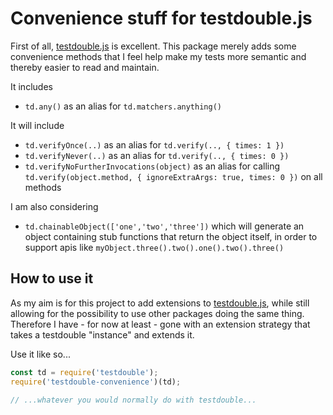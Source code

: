 Convenience stuff for testdouble.js
===================================

First of all, [testdouble.js](https://github.com/testdouble/testdouble.js) is excellent. This package merely adds some convenience methods that I feel help make my tests more semantic and thereby easier to read and maintain.

It includes

- `td.any()` as an alias for `td.matchers.anything()`

It will include

- `td.verifyOnce(..)` as an alias for `td.verify(.., { times: 1 })`
- `td.verifyNever(..)` as an alias for `td.verify(.., { times: 0 })`
- `td.verifyNoFurtherInvocations(object)` as an alias for calling `td.verify(object.method, { ignoreExtraArgs: true, times: 0 })` on all methods

I am also considering

- `td.chainableObject(['one','two','three'])` which will generate an object containing stub functions that return the object itself, in order to support apis like `myObject.three().two().one().two().three()`


## How to use it

As my aim is for this project to add extensions to [testdouble.js](https://github.com/testdouble/testdouble.js), while still
allowing for the possibility to use other packages doing the same thing. Therefore I have - for now at least - gone with
an extension strategy that takes a testdouble "instance" and extends it.

Use it like so...

```javascript
const td = require('testdouble');
require('testdouble-convenience')(td);

// ...whatever you would normally do with testdouble...
```

